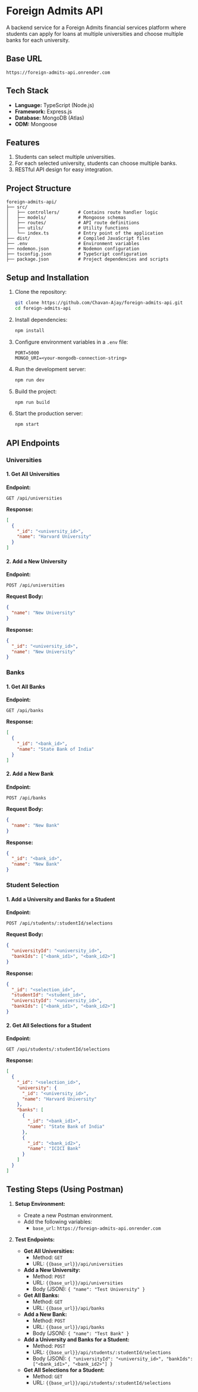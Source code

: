 # Foreign Admits API

A backend service for a Foreign Admits financial services platform where students can apply for loans at multiple universities and choose multiple banks for each university.

## Base URL

```
https://foreign-admits-api.onrender.com
```

## Tech Stack

- **Language:** TypeScript (Node.js)
- **Framework:** Express.js
- **Database:** MongoDB (Atlas)
- **ODM:** Mongoose

## Features

1. Students can select multiple universities.
2. For each selected university, students can choose multiple banks.
3. RESTful API design for easy integration.

## Project Structure

```
foreign-admits-api/
├── src/
│   ├── controllers/       # Contains route handler logic
│   ├── models/            # Mongoose schemas
│   ├── routes/            # API route definitions
│   ├── utils/             # Utility functions
│   └── index.ts           # Entry point of the application
├── dist/                  # Compiled JavaScript files
├── .env                   # Environment variables
├── nodemon.json           # Nodemon configuration
├── tsconfig.json          # TypeScript configuration
├── package.json           # Project dependencies and scripts
```

## Setup and Installation

1. Clone the repository:
   ```bash
   git clone https://github.com/Chavan-Ajay/foreign-admits-api.git
   cd foreign-admits-api
   ```

2. Install dependencies:
   ```bash
   npm install
   ```

3. Configure environment variables in a `.env` file:
   ```env
   PORT=5000
   MONGO_URI=<your-mongodb-connection-string>
   ```

4. Run the development server:
   ```bash
   npm run dev
   ```

5. Build the project:
   ```bash
   npm run build
   ```

6. Start the production server:
   ```bash
   npm start
   ```

## API Endpoints

### **Universities**

#### 1. Get All Universities
**Endpoint:**
```
GET /api/universities
```

**Response:**
```json
[
  {
    "_id": "<university_id>",
    "name": "Harvard University"
  }
]
```

#### 2. Add a New University
**Endpoint:**
```
POST /api/universities
```

**Request Body:**
```json
{
  "name": "New University"
}
```

**Response:**
```json
{
  "_id": "<university_id>",
  "name": "New University"
}
```

### **Banks**

#### 1. Get All Banks
**Endpoint:**
```
GET /api/banks
```

**Response:**
```json
[
  {
    "_id": "<bank_id>",
    "name": "State Bank of India"
  }
]
```

#### 2. Add a New Bank
**Endpoint:**
```
POST /api/banks
```

**Request Body:**
```json
{
  "name": "New Bank"
}
```

**Response:**
```json
{
  "_id": "<bank_id>",
  "name": "New Bank"
}
```

### **Student Selection**

#### 1. Add a University and Banks for a Student
**Endpoint:**
```
POST /api/students/:studentId/selections
```

**Request Body:**
```json
{
  "universityId": "<university_id>",
  "bankIds": ["<bank_id1>", "<bank_id2>"]
}
```

**Response:**
```json
{
  "_id": "<selection_id>",
  "studentId": "<student_id>",
  "universityId": "<university_id>",
  "bankIds": ["<bank_id1>", "<bank_id2>"]
}
```

#### 2. Get All Selections for a Student
**Endpoint:**
```
GET /api/students/:studentId/selections
```

**Response:**
```json
[
  {
    "_id": "<selection_id>",
    "university": {
      "_id": "<university_id>",
      "name": "Harvard University"
    },
    "banks": [
      {
        "_id": "<bank_id1>",
        "name": "State Bank of India"
      },
      {
        "_id": "<bank_id2>",
        "name": "ICICI Bank"
      }
    ]
  }
]
```

## Testing Steps (Using Postman)

1. **Setup Environment:**
   - Create a new Postman environment.
   - Add the following variables:
     - `base_url`: `https://foreign-admits-api.onrender.com`

2. **Test Endpoints:**
   - **Get All Universities:**
     - Method: `GET`
     - URL: `{{base_url}}/api/universities`
   - **Add a New University:**
     - Method: `POST`
     - URL: `{{base_url}}/api/universities`
     - Body (JSON): `{ "name": "Test University" }`
   - **Get All Banks:**
     - Method: `GET`
     - URL: `{{base_url}}/api/banks`
   - **Add a New Bank:**
     - Method: `POST`
     - URL: `{{base_url}}/api/banks`
     - Body (JSON): `{ "name": "Test Bank" }`
   - **Add a University and Banks for a Student:**
     - Method: `POST`
     - URL: `{{base_url}}/api/students/:studentId/selections`
     - Body (JSON): `{ "universityId": "<university_id>", "bankIds": ["<bank_id1>", "<bank_id2>"] }`
   - **Get All Selections for a Student:**
     - Method: `GET`
     - URL: `{{base_url}}/api/students/:studentId/selections`


